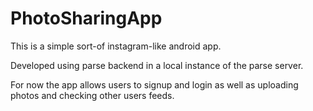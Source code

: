 # PhotoSharingApp

This is a simple sort-of instagram-like android app.

Developed using parse backend in a local instance of the parse server.

For now the app allows users to signup and login as well as uploading photos and checking other users feeds.
